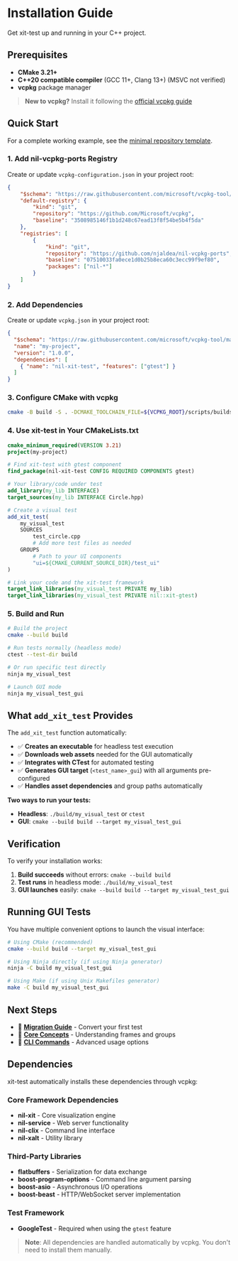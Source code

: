 # Installation Guide

Get xit-test up and running in your C++ project.

## Prerequisites

- **CMake 3.21+** 
- **C++20 compatible compiler** (GCC 11+, Clang 13+) (MSVC not verified)
- **vcpkg** package manager

> **New to vcpkg?** Install it following the [official vcpkg guide](https://vcpkg.io/en/getting-started.html)

## Quick Start

For a complete working example, see the [minimal repository template](https://github.com/njaldea/cpp_consume).

### 1. Add nil-vcpkg-ports Registry

Create or update `vcpkg-configuration.json` in your project root:

```json
{
    "$schema": "https://raw.githubusercontent.com/microsoft/vcpkg-tool/main/docs/vcpkg-configuration.schema.json",
    "default-registry": {
        "kind": "git",
        "repository": "https://github.com/Microsoft/vcpkg",
        "baseline": "3508985146f1b1d248c67ead13f8f54be5b4f5da"
    },
    "registries": [
        {
            "kind": "git",
            "repository": "https://github.com/njaldea/nil-vcpkg-ports",
            "baseline": "07510033fa0ece1d0b25b8eca60c3ecc99f9ef80",
            "packages": ["nil-*"]
        }
    ]
}
```

### 2. Add Dependencies

Create or update `vcpkg.json` in your project root:

```json
{
  "$schema": "https://raw.githubusercontent.com/microsoft/vcpkg-tool/main/docs/vcpkg.schema.json",
  "name": "my-project",
  "version": "1.0.0",
  "dependencies": [
    { "name": "nil-xit-test", "features": ["gtest"] }
  ]
}
```

### 3. Configure CMake with vcpkg

```bash
cmake -B build -S . -DCMAKE_TOOLCHAIN_FILE=${VCPKG_ROOT}/scripts/buildsystems/vcpkg.cmake
```

### 4. Use xit-test in Your CMakeLists.txt

```cmake
cmake_minimum_required(VERSION 3.21)
project(my-project)

# Find xit-test with gtest component
find_package(nil-xit-test CONFIG REQUIRED COMPONENTS gtest)

# Your library/code under test
add_library(my_lib INTERFACE)
target_sources(my_lib INTERFACE Circle.hpp)

# Create a visual test
add_xit_test(
    my_visual_test
    SOURCES
        test_circle.cpp
        # Add more test files as needed
    GROUPS
        # Path to your UI components
        "ui=${CMAKE_CURRENT_SOURCE_DIR}/test_ui"
)

# Link your code and the xit-test framework
target_link_libraries(my_visual_test PRIVATE my_lib)
target_link_libraries(my_visual_test PRIVATE nil::xit-gtest)
```

### 5. Build and Run

```bash
# Build the project
cmake --build build

# Run tests normally (headless mode)
ctest --test-dir build

# Or run specific test directly
ninja my_visual_test

# Launch GUI mode
ninja my_visual_test_gui
```

## What `add_xit_test` Provides

The `add_xit_test` function automatically:

- ✅ **Creates an executable** for headless test execution
- ✅ **Downloads web assets** needed for the GUI automatically  
- ✅ **Integrates with CTest** for automated testing
- ✅ **Generates GUI target** (`<test_name>_gui`) with all arguments pre-configured
- ✅ **Handles asset dependencies** and group paths automatically

**Two ways to run your tests:**
- **Headless**: `./build/my_visual_test` or `ctest`
- **GUI**: `cmake --build build --target my_visual_test_gui`

## Verification

To verify your installation works:

1. **Build succeeds** without errors: `cmake --build build`
2. **Test runs** in headless mode: `./build/my_visual_test`
3. **GUI launches** easily: `cmake --build build --target my_visual_test_gui`

## Running GUI Tests

You have multiple convenient options to launch the visual interface:

```bash
# Using CMake (recommended)
cmake --build build --target my_visual_test_gui

# Using Ninja directly (if using Ninja generator)
ninja -C build my_visual_test_gui

# Using Make (if using Unix Makefiles generator)  
make -C build my_visual_test_gui
```

## Next Steps

- 📖 **[Migration Guide](./02-migration.md)** - Convert your first test
- 🎯 **[Core Concepts](./03-concepts.md)** - Understanding frames and groups
- 🔧 **[CLI Commands](./04-cli.md)** - Advanced usage options

## Dependencies

xit-test automatically installs these dependencies through vcpkg:

### Core Framework Dependencies
- **nil-xit** - Core visualization engine
- **nil-service** - Web server functionality  
- **nil-clix** - Command line interface
- **nil-xalt** - Utility library

### Third-Party Libraries
- **flatbuffers** - Serialization for data exchange
- **boost-program-options** - Command line argument parsing
- **boost-asio** - Asynchronous I/O operations
- **boost-beast** - HTTP/WebSocket server implementation

### Test Framework
- **GoogleTest** - Required when using the `gtest` feature

> **Note**: All dependencies are handled automatically by vcpkg. You don't need to install them manually.
